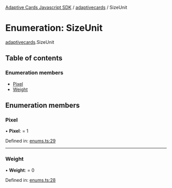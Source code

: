 [Adaptive Cards Javascript SDK](../README.md) / [adaptivecards](../modules/adaptivecards.md) / SizeUnit

# Enumeration: SizeUnit

[adaptivecards](../modules/adaptivecards.md).SizeUnit

## Table of contents

### Enumeration members

- [Pixel](adaptivecards.sizeunit.md#pixel)
- [Weight](adaptivecards.sizeunit.md#weight)

## Enumeration members

### Pixel

• **Pixel**: = 1

Defined in: [enums.ts:29](https://github.com/microsoft/AdaptiveCards/blob/0938a1f10/source/nodejs/adaptivecards/src/enums.ts#L29)

___

### Weight

• **Weight**: = 0

Defined in: [enums.ts:28](https://github.com/microsoft/AdaptiveCards/blob/0938a1f10/source/nodejs/adaptivecards/src/enums.ts#L28)
